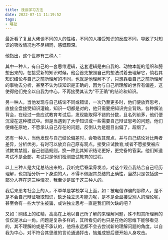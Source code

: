 ```yaml
---
title: 浅谈学习方法
date: 2022-07-11 11:19:52
tags:
- 瞎扯
---
```


最近看了复旦大佬谈不同的人的性格，不同的人接受知识的反应不同，导致了对知识的吸收情况也不尽相同，感慨颇深。

<!--more-->

他指出，这个世界有三种人：

其中一种人，有自己的一套思维逻辑，这套逻辑是由自我的、动物本能的组织和臆想出来的，在接受新的知识时候，他会首先按照自己的想法试着去理解它，倘若其知识结论与自己之前所理解的不同，也就是他理解不了，只想靠着自己之前所理解的事物去分析，甚至不认为该知识是正确的，因为与自己所理解的世界有偏差，这使得他们完全以自我为中心，不再接受其认为"不正确"的结论和知识。

另一种人，当他发现与自己结论不同或错误，一次乃至更多时，他们便放弃思考，直接全盘接受知识灌输，知识一切都是对的，他只需要把知识完全背熟，各种解法背会，在经过一些应试教育考试后，发现能取得不错的分数，且名列前茅，他们便沉浸在这种模式中。但是当遇到了大学知识或一些需要自己辩证思考的问题，他们便瘫在原地，不愿承认自己存在的问题，反倒认为是题目出偏了，超纲了。

还有一种人，当他发现与自己结论偏差时，会吸收其观点，并与自己结论对比两者差异，分析优劣，有时可以放弃自己原有观点，接受应试教育;或者不愿接受被应试教育禁锢，自己创造规则，换一种比其知识结论更好，更完备的答案。他们知道考试不是全部，考试只是他们检测应试教育的过程。

以上三种人是大佬总结出来的，我听完后脊梁骨发凉，对这个观点我结合自己经历理解，也包括分析一下身边的人，不得不佩服其总结的正确性，当然只是包括这一部分人存在这三种情况，我至少是属于这三种人的。

我后来思考社会上的人，不单单是学校学习上面，如：被电信诈骗的那种人，是不是不会自己辩证吸取知识，缺乏独立思考能力呢，是不是全盘接受别人的理论呢，甚至会有一些大学生被骗，或许独立思考一直是我们所欠缺的吧？

又如：网络上的杠精，高高在上地以自己所了解的来理解问题，殊不知其所理解的仅仅是冰山一角。问题是复杂多样的，其所看见的也只是在他的思维下能够看见的，其不理解的或是不承认的，他将永远都不会去尝试新的理解问题的角度。以自我为中心，对不符合其思维的言论通通抨击，恼羞成怒后便开始人身攻击。
